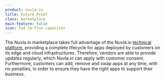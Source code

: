 ```yaml
---
product: nuvla-io
title: Future Proof
class: marketplace
main-feature: false
icon: fad fa-flux-capacitor
---
```


The Nuvla.io marketplace takes full advantage of the Nuvla.io [technical platform](https://sixsq.com/products-and-services/nuvla-io/tech-spec), providing a complete lifecycle for apps deployed by customers on its edge and cloud infrastructures. Therefore, vendors are able to provide updates regularly, which Nuvla.io can apply with customer consent. Furthermore, customers can add, remove and swap apps at any time, with no penalties, in order to ensure they have the right apps to support their business.
